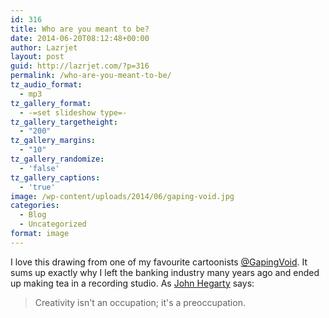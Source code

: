 ```yaml
---
id: 316
title: Who are you meant to be?
date: 2014-06-20T08:12:48+00:00
author: Lazrjet
layout: post
guid: http://lazrjet.com/?p=316
permalink: /who-are-you-meant-to-be/
tz_audio_format:
  - mp3
tz_gallery_format:
  - -=set slideshow type=-
tz_gallery_targetheight:
  - "200"
tz_gallery_margins:
  - "10"
tz_gallery_randomize:
  - 'false'
tz_gallery_captions:
  - 'true'
image: /wp-content/uploads/2014/06/gaping-void.jpg
categories:
  - Blog
  - Uncategorized
format: image
---
```

I love this drawing from one of my favourite cartoonists <a title="@GapingVoid" href="http://www.gapingvoidart.com/" target="_blank">@GapingVoid</a>. It sums up exactly why I left the banking industry many years ago and ended up making tea in a recording studio. As <a title="Hegarty on Creativity" href="http://www.amazon.co.uk/Hegarty-Creativity-There-are-Rules/dp/050051724X" target="_blank">John Hegarty</a> says:

<blockquote>Creativity isn't an occupation; it's a preoccupation. </blockquote>